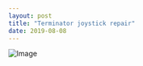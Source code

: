 ```yaml
---
layout: post
title: "Terminator joystick repair"
date: 2019-08-08
---
```

![Image](https://aripulakka.github.io/blog/pictures/DSC_0093.JPG)
<img src="https://aripulakka.github.io/blog/pictures/DSC_0093.JPG" width=0.5\textwidth />
